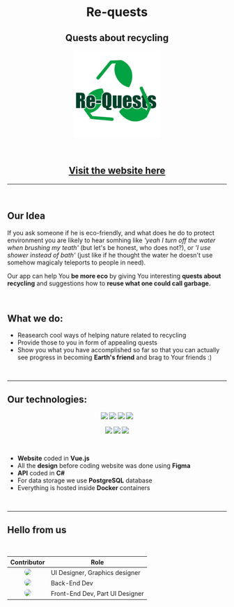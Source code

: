 <h1 align="center"><b>Re-quests</b></h1>
<h2 align="center">Quests about recycling</h2>

<p align="center">
  <img src="Design/logo.png" height="200px">
</p>

<br/>

<h2 align="center"><b><a href="https://re-quests.herokuapp.com">Visit the website here</a></b></h2>

---

<br/>

## **Our Idea**

<p>
  If you ask someone if he is eco-friendly, and what does he do to protect environment you are likely to hear somhing like <i>'yeah I turn off the water when brushing my teath'</i> (but let's be honest, who does not?), or <i>'I use shower instead of bath'</i> (just like if he thought the water he doesn't use somehow magicaly teleports to people in need).
</p>
<p>
  Our app can help You <b>be more eco</b> by giving You interesting <b>quests about recycling</b> and suggestions how to <b>reuse what one could call garbage.</b> 
</p>
<br/>
  
## What we do:

 - Reasearch cool ways of helping nature related to recycling
 - Provide those to you in form of appealing quests
 - Show you what you have accomplished so far so that you can actually see progress in becoming <b>Earth's friend</b> and brag to Your friends :)

<br/>

---

## Our technologies:

<b align="center">
  
  ![](https://img.shields.io/badge/Language-C_Sharp-informational?style=flat&logo=csharp&logoColor=white&color=280068)
  ![](https://img.shields.io/badge/Framework-.NET-informational?style=flat&logo=dotnet&logoColor=white&color=512BD4)
  ![](https://img.shields.io/badge/Language-JavaScript-informational?style=flat&logo=JavaScript&logoColor=white&color=F7DF1E)
  ![](https://img.shields.io/badge/Framework-Vue-informational?style=flat&logo=vuedotjs&logoColor=white&color=4FC08D)

  ![](https://img.shields.io/badge/Tools-Docker-informational?style=flat&logo=docker&logoColor=white&color=2496ED)
  ![](https://img.shields.io/badge/Design-Figma-informational?style=flat&logo=Figma&logoColor=white&color=F24E1E)
  ![](https://img.shields.io/badge/DB-Postgres-informational?style=flat&logo=PostgreSQL&logoColor=white&color=4169E1)
  
</b>

<br/>

- **Website** coded in **Vue.js**
- All the **design** before coding website was done using **Figma**
- **API** coded in **C#**
- For data storage we use **PostgreSQL** database
- Everything is hosted inside **Docker** containers

<br/>

---

## Hello from us
<br>

| Contributor | Role |
| :---: | --- |
| <img src="https://avatars.githubusercontent.com/u/91752927?size=50" style="border-radius: 50%" height="50px"> | UI Designer, Graphics designer |
| <img src="https://avatars.githubusercontent.com/u/73723125?size=50" style="border-radius: 50%" height="50px"> | Back-End Dev |
| <img src="https://avatars.githubusercontent.com/u/50377268?size=50" style="border-radius: 50%"  height="50px"> | Front-End Dev, Part UI Designer |

  
